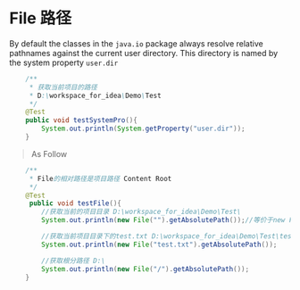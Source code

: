 # File 路径

By default the classes in the `java.io` package always resolve relative pathnames against the
 current user directory.  This directory is named by the system property `user.dir`

```java
    /**
     * 获取当前项目的路径
     * D:\workspace_for_idea\Demo\Test
     */
    @Test
    public void testSystemPro(){
        System.out.println(System.getProperty("user.dir"));
    }
```

> As Follow

```java
 	/**
     * File的相对路径是项目路径 Content Root
     */
    @Test
     public void testFile(){
        //获取当前的项目目录 D:\workspace_for_idea\Demo\Test\
        System.out.println(new File("").getAbsolutePath());//等价于new File(".")

        //获取当前项目目录下的test.txt D:\workspace_for_idea\Demo\Test\test.txt
        System.out.println(new File("test.txt").getAbsolutePath());

        //获取根分路径 D:\
        System.out.println(new File("/").getAbsolutePath());
    }
```

